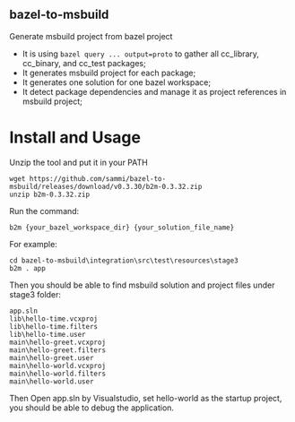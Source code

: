 bazel-to-msbuild
----------------

Generate msbuild project from bazel project

* It is using ```bazel query ... output=proto``` to gather all cc_library, cc_binary, and cc_test packages;
* It generates msbuild project for each package;
* It generates one solution for one bazel workspace;
* It detect package dependencies and manage it as project references in msbuild project;


# Install and Usage

Unzip the tool and put it in your PATH
```
wget https://github.com/sammi/bazel-to-msbuild/releases/download/v0.3.30/b2m-0.3.32.zip
unzip b2m-0.3.32.zip
```

Run the command:

```
b2m {your_bazel_workspace_dir} {your_solution_file_name}
```

For example:
```
cd bazel-to-msbuild\integration\src\test\resources\stage3
b2m . app
```
Then you should be able to find msbuild solution and project files under stage3 folder:
```
app.sln
lib\hello-time.vcxproj
lib\hello-time.filters
lib\hello-time.user
main\hello-greet.vcxproj
main\hello-greet.filters
main\hello-greet.user
main\hello-world.vcxproj
main\hello-world.filters
main\hello-world.user
```

Then Open app.sln by Visualstudio, set hello-world as the startup project, you should be able to debug the application.

  
